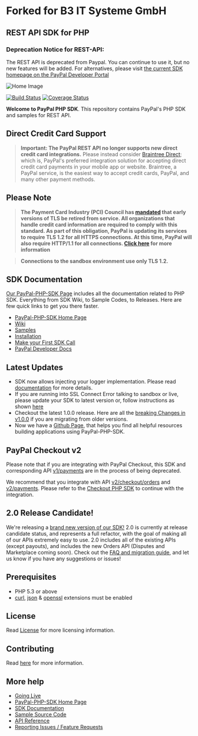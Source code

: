 # Forked for B3 IT Systeme GmbH

## REST API SDK for PHP

### Deprecation Notice for REST-API:
The REST API is deprecated from Paypal. You can continue to use it, but no new features will be added.
For alternatives, please visit [the current SDK homepage on the PayPal Developer Portal](https://developer.paypal.com/docs/api/rest-sdks/)

![Home Image](https://raw.githubusercontent.com/wiki/paypal/PayPal-PHP-SDK/images/homepage.jpg)

[![Build Status](https://travis-ci.org/paypal/PayPal-PHP-SDK.svg?branch=master)](https://travis-ci.org/paypal/PayPal-PHP-SDK)
[![Coverage Status](https://coveralls.io/repos/paypal/PayPal-PHP-SDK/badge.svg?branch=master)](https://coveralls.io/r/paypal/PayPal-PHP-SDK?branch=master)

__Welcome to PayPal PHP SDK__. This repository contains PayPal's PHP SDK and samples for REST API.

## Direct Credit Card Support
> **Important: The PayPal REST API no longer supports new direct credit card integrations.**  Please instead consider [Braintree Direct](https://www.braintreepayments.com/products/braintree-direct); which is, PayPal's preferred integration solution for accepting direct credit card payments in your mobile app or website. Braintree, a PayPal service, is the easiest way to accept credit cards, PayPal, and many other payment methods.

## Please Note

> **The Payment Card Industry (PCI) Council has [mandated](https://blog.pcisecuritystandards.org/migrating-from-ssl-and-early-tls) that early versions of TLS be retired from service.  All organizations that handle credit card information are required to comply with this standard. As part of this obligation, PayPal is updating its services to require TLS 1.2 for all HTTPS connections. At this time, PayPal will also require HTTP/1.1 for all connections. [Click here](https://github.com/paypal/tls-update) for more information**

> **Connections to the sandbox environment use only TLS 1.2.**

## SDK Documentation

[Our PayPal-PHP-SDK Page](http://paypal.github.io/PayPal-PHP-SDK/) includes all the documentation related to PHP SDK. Everything from SDK Wiki, to Sample Codes, to Releases. Here are few quick links to get you there faster.

* [PayPal-PHP-SDK Home Page](https://paypal.github.io/PayPal-PHP-SDK/)
* [Wiki](https://github.com/paypal/PayPal-PHP-SDK/wiki)
* [Samples](https://paypal.github.io/PayPal-PHP-SDK/sample/)
* [Installation](https://github.com/paypal/PayPal-PHP-SDK/wiki/Installation)
* [Make your First SDK Call](https://github.com/paypal/PayPal-PHP-SDK/wiki/Making-First-Call)
* [PayPal Developer Docs](https://developer.paypal.com/docs/)

## Latest Updates

- SDK now allows injecting your logger implementation. Please read [documentation](https://github.com/paypal/PayPal-PHP-SDK/wiki/Custom-Logger) for more details.
- If you are running into SSL Connect Error talking to sandbox or live, please update your SDK to latest version or, follow instructions as shown [here](https://github.com/paypal/PayPal-PHP-SDK/issues/474)
- Checkout the latest 1.0.0 release. Here are all the [breaking Changes in v1.0.0](https://github.com/paypal/PayPal-PHP-SDK/wiki/Breaking-Changes---1.0.0) if you are migrating from older versions.
- Now we have a [Github Page](https://paypal.github.io/PayPal-PHP-SDK/), that helps you find all helpful resources building applications using PayPal-PHP-SDK.

## PayPal Checkout v2
Please note that if you are integrating with PayPal Checkout, this SDK and corresponding API [v1/payments](https://developer.paypal.com/docs/api/payments/v1/) are in the process of being deprecated.

We recommend that you integrate with API [v2/checkout/orders](https://developer.paypal.com/docs/api/orders/v2/) and [v2/payments](https://developer.paypal.com/docs/api/payments/v2/). Please refer to the [Checkout PHP SDK](https://github.com/paypal/Checkout-PHP-SDK) to continue with the integration.

## 2.0 Release Candidate!
We're releasing a [brand new version of our SDK!](https://github.com/paypal/PayPal-php-SDK/tree/2.0-beta) 2.0 is currently at release candidate status, and represents a full refactor, with the goal of making all of our APIs extremely easy to use. 2.0 includes all of the existing APIs (except payouts), and includes the new Orders API (Disputes and Marketplace coming soon). Check out the [FAQ and migration guide](https://github.com/paypal/PayPal-php-SDK/tree/2.0-beta/docs), and let us know if you have any suggestions or issues!

## Prerequisites

   - PHP 5.3 or above
   - [curl](https://secure.php.net/manual/en/book.curl.php), [json](https://secure.php.net/manual/en/book.json.php) & [openssl](https://secure.php.net/manual/en/book.openssl.php) extensions must be enabled


## License

Read [License](LICENSE) for more licensing information.

## Contributing

Read [here](CONTRIBUTING.md) for more information.

## More help
   * [Going Live](https://github.com/paypal/PayPal-PHP-SDK/wiki/Going-Live)
   * [PayPal-PHP-SDK Home Page](http://paypal.github.io/PayPal-PHP-SDK/)
   * [SDK Documentation](https://github.com/paypal/PayPal-PHP-SDK/wiki)
   * [Sample Source Code](http://paypal.github.io/PayPal-PHP-SDK/sample/)
   * [API Reference](https://developer.paypal.com/docs/api/)
   * [Reporting Issues / Feature Requests](https://github.com/paypal/PayPal-PHP-SDK/issues)
